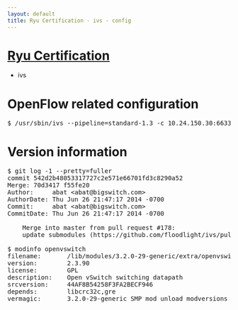```yaml
---
layout: default
title: Ryu Certification - ivs - config
---
```

# [Ryu Certification](http://osrg.github.io/ryu/certification.html)
* ivs

# OpenFlow related configuration
<pre>
$ /usr/sbin/ivs --pipeline=standard-1.3 -c 10.24.150.30:6633 --dpid 0000000000000001 -i eth21 -i eth22 -i eth23
</pre>

# Version information
<pre>
$ git log -1 --pretty=fuller
commit 542d2b48053317727c2e571e66701fd3c8290a52
Merge: 70d3417 f55fe20
Author:     abat &lt;abat@bigswitch.com&gt;
AuthorDate: Thu Jun 26 21:47:17 2014 -0700
Commit:     abat &lt;abat@bigswitch.com&gt;
CommitDate: Thu Jun 26 21:47:17 2014 -0700

    Merge into master from pull request #178:
    update submodules (https://github.com/floodlight/ivs/pull/178)

$ modinfo openvswitch
filename:       /lib/modules/3.2.0-29-generic/extra/openvswitch.ko
version:        2.3.90
license:        GPL
description:    Open vSwitch switching datapath
srcversion:     44AF8B54258F3FA2BECF946
depends:        libcrc32c,gre
vermagic:       3.2.0-29-generic SMP mod_unload modversions 
</pre>

